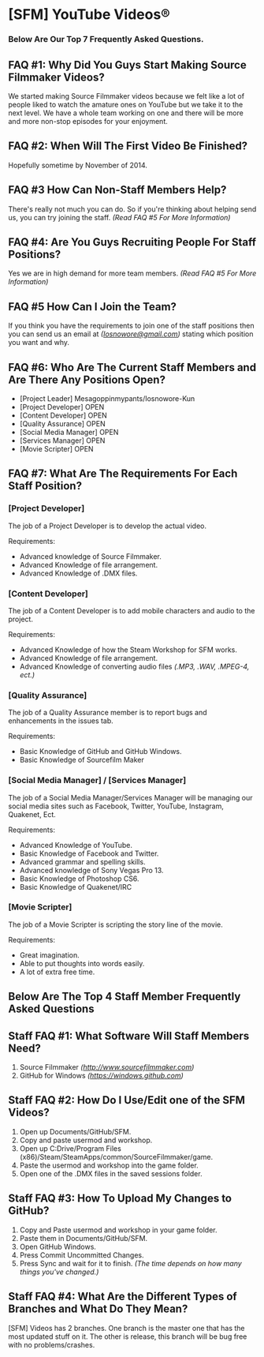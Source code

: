 **[SFM] YouTube Videos®**
====================
### Below Are Our Top 7 Frequently Asked Questions.

FAQ #1: Why Did You Guys Start Making Source Filmmaker Videos?
---------------------------------------------------------------
We started making Source Filmmaker videos because we felt like a lot of people liked to watch the amature ones on YouTube
but we take it to the next level. We have a whole team working on one and there will be more and more non-stop episodes
for your enjoyment.

FAQ #2: When Will The First Video Be Finished?
----------------------------------------------
Hopefully sometime by November of 2014.

FAQ #3 How Can Non-Staff Members Help?
--------------------------------------
There's really not much you can do. So if you're thinking about helping send us, you can try joining
the staff. *(Read FAQ #5 For More Information)*

FAQ #4: Are You Guys Recruiting People For Staff Positions?
-----------------------------------------------------------
Yes we are in high demand for more team members. *(Read FAQ #5 For More Information)*

FAQ #5 How Can I Join the Team?
-------------------------------
If you think you have the requirements to join one of the staff positions then you can send us an email
at *(Iosnowore@gmail.com)* stating which position you want and why.

FAQ #6: Who Are The Current Staff Members and Are There Any Positions Open?
---------------------------------------------------------------------------
- [Project Leader] Mesagoppinmypants/Iosnowore-Kun
- [Project Developer] OPEN
- [Content Developer] OPEN
- [Quality Assurance] OPEN
- [Social Media Manager] OPEN
- [Services Manager] OPEN
- [Movie Scripter] OPEN

FAQ #7: What Are The Requirements For Each Staff Position?
----------------------------------------------------------
### [Project Developer]
The job of a Project Developer is to develop the actual video.

Requirements:
- Advanced knowledge of Source Filmmaker.
- Advanced Knowledge of file arrangement.
- Advanced Knowledge of .DMX files.

### [Content Developer]
The job of a Content Developer is to add mobile characters and audio to the project.

Requirements:
- Advanced Knowledge of how the Steam Workshop for SFM works.
- Advanced Knowledge of file arrangement.
- Advanced Knowledge of converting audio files *(.MP3, .WAV, .MPEG-4, ect.)*

### [Quality Assurance]
The job of a Quality Assurance member is to report bugs and enhancements in the issues tab.

Requirements:
- Basic Knowledge of GitHub and GitHub Windows.
- Basic Knowledge of Sourcefilm Maker

### [Social Media Manager] / [Services Manager]
The job of a Social Media Manager/Services Manager will be managing our social media sites such as Facebook,
Twitter, YouTube, Instagram, Quakenet, Ect.

Requirements:
- Advanced Knowledge of YouTube.
- Basic Knowledge of Facebook and Twitter.
- Advanced grammar and spelling skills.
- Advanced knowledge of Sony Vegas Pro 13.
- Basic Knowledge of Photoshop CS6.
- Basic Knowledge of Quakenet/IRC

### [Movie Scripter]
The job of a Movie Scripter is scripting the story line of the movie.

Requirements:
- Great imagination.
- Able to put thoughts into words easily.
- A lot of extra free time.

Below Are The Top 4 Staff Member Frequently Asked Questions
-----------------------------------------------------------
Staff FAQ #1: What Software Will Staff Members Need?
----------------------------------------------------
1. Source Filmmaker *(http://www.sourcefilmmaker.com)*
2. GitHub for Windows *(https://windows.github.com)*

Staff FAQ #2: How Do I Use/Edit one of the SFM Videos?
------------------------------------------------------
1. Open up Documents/GitHub/SFM.
2. Copy and paste usermod and workshop.
3. Open up C:Drive/Program Files (x86)/Steam/SteamApps/common/SourceFilmmaker/game.
4. Paste the usermod and workshop into the game folder.
5. Open one of the .DMX files in the saved sessions folder.

Staff FAQ #3: How To Upload My Changes to GitHub?
-------------------------------------------------
1. Copy and Paste usermod and workshop in your game folder.
2. Paste them in Documents/GitHub/SFM.
3. Open GitHub Windows.
4. Press Commit Uncommitted Changes.
5. Press Sync and wait for it to finish. *(The time depends on how many things you've changed.)*

Staff FAQ #4: What Are the Different Types of Branches and What Do They Mean?
-----------------------------------------------------------------------------
[SFM] Videos has 2 branches. One branch is the master one that has the most updated stuff on it.
The other is release, this branch will be bug free with no problems/crashes.